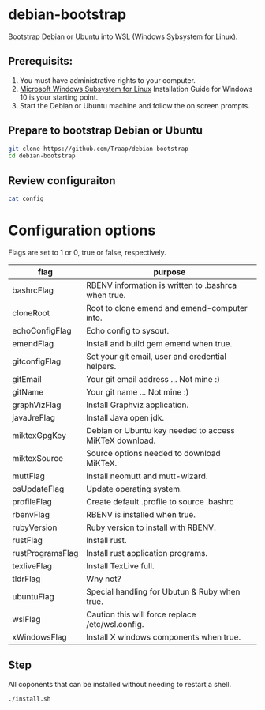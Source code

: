 # debian-bootstrap
Bootstrap Debian or Ubuntu into WSL (Windows Sybsystem for Linux).


## Prerequisits:
1. You must have administrative rights to your computer.
2.  [Microsoft Windows Subsystem for Linux](https://docs.microsoft.com/en-us/windows/wsl/install-win10) Installation Guide for Windows 10 is your starting point.
3. Start the Debian or Ubuntu machine and follow the on screen prompts.

## Prepare to bootstrap Debian or Ubuntu
```bash
git clone https://github.com/Traap/debian-bootstrap
cd debian-bootstrap
```

## Review configuraiton
``` bash
cat config
```

# Configuration options
Flags are set to 1 or 0, true or false, respectively.

flag             | purpose
----             | ----
bashrcFlag       | RBENV information is written to .bashrca when true.
cloneRoot        | Root to clone emend and emend-computer into.
echoConfigFlag   | Echo config to sysout.
emendFlag        | Install and build gem emend when true.
gitconfigFlag    | Set your git email, user and credential helpers.
gitEmail         | Your git email address ... Not mine :)
gitName          | Your git name ... Not mine :)
graphVizFlag     | Install Graphviz application.
javaJreFlag      | Install Java open jdk.
miktexGpgKey     | Debian or Ubuntu key needed to access MiKTeX download.
miktexSource     | Source options needed to download MiKTeX.
muttFlag         | Install neomutt and mutt-wizard.
osUpdateFlag     | Update operating system.
profileFlag      | Create default .profile to source .bashrc
rbenvFlag        | RBENV is installed when true.
rubyVersion      | Ruby version to install with RBENV.
rustFlag         | Install rust.
rustProgramsFlag | Install rust application programs.
texliveFlag      | Install TexLive full.
tldrFlag         | Why not?
ubuntuFlag       | Special handling for Ubutun & Ruby when true.
wslFlag          | Caution this will force replace /etc/wsl.config.
xWindowsFlag     | Install X windows components when true.

## Step
All coponents that can be installed without needing to restart a shell.
``` bash
./install.sh
```

